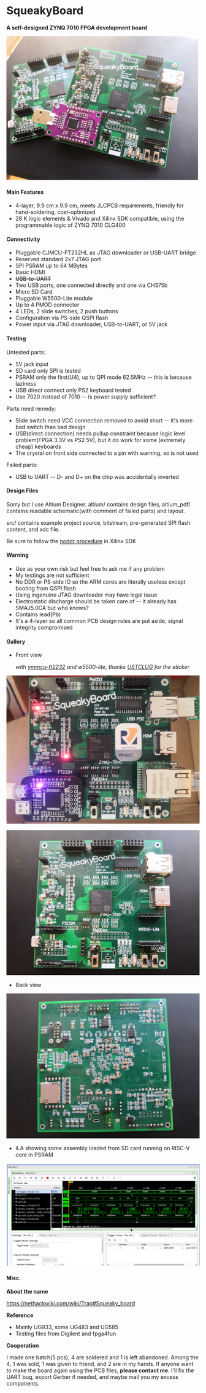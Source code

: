 # SqueakyBoard

**A self-designed ZYNQ 7010 FPGA development board**

![](pic/squeaky_main.jpg)

#### Main Features

- 4-layer, 9.9 cm x 9.9 cm, meets JLCPCB requirements, friendly for hand-soldering, cost-optimized
- 28 K logic elements & Vivado and Xilinx SDK compatible, using the programmable logic of ZYNQ 7010 CLG400

#### Connectivity

- Pluggable CJMCU-FT232HL as JTAG downloader or USB-UART bridge
- Reserved standard 2x7 JTAG port
- SPI PSRAM up to 64 MBytes
- Basic HDMI
- ~~USB-to-UART~~
- Two USB ports, one connected directly and one via CH375b
- Micro SD Card
- Pluggable W5500-Lite module
- Up to 4 PMOD connector
- 4 LEDs, 2 slide switches, 2 push buttons
- Configuration via PS-side QSPI flash
- Power input via JTAG downloader, USB-to-UART, or 5V jack 

#### Testing

Untested parts: 

- 5V jack input
- SD card only SPI is tested
- PSRAM only the first(U4), up to QPI mode 62.5MHz -- this is because laziness
- USB direct connect only PS2 keyboard tested
- Use 7020 instead of 7010 -- is power supply sufficient?

Parts need remedy: 

- Slide switch need VCC connection removed to avoid short -- it's more bad switch than bad design
- USB(direct connection) needs pullup constraint because logic level problem(FPGA 3.3V vs PS2 5V), but it do work for some (extremely cheap) keyboards
- The crystal on front side connected to a pin with warning, so is not used

Failed parts: 

- USB to UART -- D- and D+ on the chip was accidentally inverted

#### Design Files

Sorry but I use Altium Designer. altium/ contains design files, altium_pdf/ contains readable schematic(with comment of failed parts) and layout. 

src/ contains example project source, bitstream, pre-generated SPI flash content, and xdc file. 

Be sure to follow the [noddr procedure](https://xilinx-wiki.atlassian.net/wiki/spaces/A/pages/18842377/Zynq-7000+AP+SoC+Boot+-+Booting+and+Running+Without+External+Memory+Tech+Tip) in Xilinx SDK

#### Warning

- Use as your own risk but feel free to ask me if any problem
- My testings are not sufficient
- No DDR or PS-side IO so the ARM cores are literally useless except booting from QSPI flash
- Using ingenuine JTAG downloader may have legal issue
- Electrostatic discharge should be taken care of -- it already has SMAJ5.0CA but who knows?
- Contains lead(Pb)
- It's a 4-layer so all common PCB design rules are put aside, signal integrity compromised 

#### Gallery

- Front view

  *with [ymmcu-ft2232](https://github.com/ustcpetergu/ymmcu-ft2232) and w5500-lite, thanks [USTCLUG](https://github.com/ustclug/) for the sticker*

![](pic/squeaky_front_new.png)

![](pic/squeaky_front.jpg)

- Back view

![](pic/squeaky_back.jpg)

- ILA showing some assembly loaded from SD card running on RISC-V core in PSRAM

![](pic/ila.png)

#### Misc. 

**About the name**

https://nethackwiki.com/wiki/Trap#Squeaky_board

**Reference**

- Mainly UG933, some UG483 and UG585
- Testing files from Digilent and fpga4fun

**Cooperation**

I made one batch(5 pcs), 4 are soldered and 1 is left abandoned. Among the 4, 1 was sold, 1 was given to friend, and 2 are in my hands. If anyone want to make the board again using the PCB files, **please contact me**. I'll fix the UART bug, export Gerber if needed, and maybe mail you my excess components. 